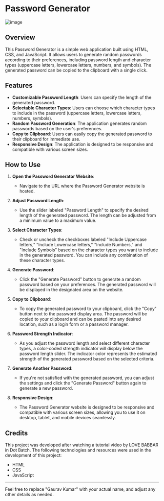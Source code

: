 # Password Generator
![image](https://github.com/user-attachments/assets/03b497f1-751f-4817-af32-dbc8574d26c6)

## Overview

This Password Generator is a simple web application built using HTML, CSS, and JavaScript. It allows users to generate random passwords according to their preferences, including password length and character types (uppercase letters, lowercase letters, numbers, and symbols). The generated password can be copied to the clipboard with a single click.

## Features

- **Customizable Password Length**: Users can specify the length of the generated password.
- **Selectable Character Types**: Users can choose which character types to include in the password (uppercase letters, lowercase letters, numbers, symbols).
- **Random Password Generation**: The application generates random passwords based on the user's preferences.
- **Copy to Clipboard**: Users can easily copy the generated password to their clipboard for immediate use.
- **Responsive Design**: The application is designed to be responsive and compatible with various screen sizes.

## How to Use

1. **Open the Password Generator Website**:

   - Navigate to the URL where the Password Generator website is hosted.

2. **Adjust Password Length**:

   - Use the slider labeled "Password Length" to specify the desired length of the generated password. The length can be adjusted from a minimum value to a maximum value.

3. **Select Character Types**:

   - Check or uncheck the checkboxes labeled "Include Uppercase letters," "Include Lowercase letters," "Include Numbers," and "Include Symbols" based on the character types you want to include in the generated password. You can include any combination of these character types.

4. **Generate Password**:

   - Click the "Generate Password" button to generate a random password based on your preferences. The generated password will be displayed in the designated area on the website.

5. **Copy to Clipboard**:

   - To copy the generated password to your clipboard, click the "Copy" button next to the password display area. The password will be copied to your clipboard and can be pasted into any desired location, such as a login form or a password manager.

6. **Password Strength Indicator**:

   - As you adjust the password length and select different character types, a color-coded strength indicator will display below the password length slider. The indicator color represents the estimated strength of the generated password based on the selected criteria.

7. **Generate Another Password**:

   - If you're not satisfied with the generated password, you can adjust the settings and click the "Generate Password" button again to generate a new password.

8. **Responsive Design**:
   - The Password Generator website is designed to be responsive and compatible with various screen sizes, allowing you to use it on desktop, tablet, and mobile devices seamlessly.

## Credits

This project was developed after watching a tutorial video by LOVE BABBAR in Dot Batch. The following technologies and resources were used in the development of this project:

- HTML
- CSS
- JavaScript

---

Feel free to replace "Gaurav Kumar" with your actual name, and adjust any other details as needed.
